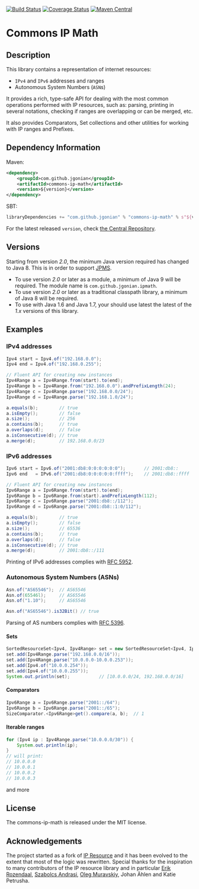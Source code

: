 [![Build Status](https://travis-ci.org/jgonian/commons-ip-math.svg?branch=master)](https://travis-ci.org/jgonian/commons-ip-math)
[![Coverage Status](https://img.shields.io/coveralls/jgonian/commons-ip-math.svg)](https://coveralls.io/r/jgonian/commons-ip-math)
[![Maven Central](https://maven-badges.herokuapp.com/maven-central/com.github.jgonian/commons-ip-math/badge.svg)](https://maven-badges.herokuapp.com/maven-central/com.github.jgonian/commons-ip-math)

Commons IP Math
================

Description
-----------

This library contains a representation of internet resources:

* `IPv4` and `IPv6` addresses and ranges
* Autonomous System Numbers (`ASN`s)

It provides a rich, type-safe API for dealing with the most common operations performed with IP resources, such as:
parsing, printing in several notations, checking if ranges are overlapping or can be merged, etc.

It also provides Comparators, Set collections and other utilities for working with IP ranges and Prefixes.

Dependency Information
-----------------------

Maven:
```xml
<dependency>
    <groupId>com.github.jgonian</groupId>
    <artifactId>commons-ip-math</artifactId>
    <version>${version}</version>
</dependency>
```

SBT:
```scala
libraryDependencies += "com.github.jgonian" % "commons-ip-math" % s"${version}"
```

For the latest released `version`, check [the Central Repository](https://maven-badges.herokuapp.com/maven-central/com.github.jgonian/commons-ip-math).

Versions
--------

Starting from version *2.0*, the minimum Java version required has changed to Java 8. This is in
order to support [JPMS](https://en.wikipedia.org/wiki/Java_Platform_Module_System). 

 * To use version *2.0* or later as a module, a minimum of Java 9 will be required. The module name is `com.github.jgonian.ipmath`.
 * To use version *2.0* or later as a traditional classpath library, a minimum of Java 8 will be required.  
 * To use with Java 1.6 and Java 1.7, your should use latest the latest of the *1.x* versions of this library.   


Examples
---------

### IPv4 addresses

```java
Ipv4 start = Ipv4.of("192.168.0.0");
Ipv4 end = Ipv4.of("192.168.0.255");

// Fluent API for creating new instances
Ipv4Range a = Ipv4Range.from(start).to(end);
Ipv4Range b = Ipv4Range.from("192.168.0.0").andPrefixLength(24);
Ipv4Range c = Ipv4Range.parse("192.168.0.0/24");
Ipv4Range d = Ipv4Range.parse("192.168.1.0/24");

a.equals(b);        // true
a.isEmpty();        // false
a.size();           // 256
a.contains(b);      // true
a.overlaps(d);      // false
a.isConsecutive(d); // true
a.merge(d);         // 192.168.0.0/23
```

### IPv6 addresses

```java
Ipv6 start = Ipv6.of("2001:db8:0:0:0:0:0:0");       // 2001:db8::
Ipv6 end   = IPv6.of("2001:db8:0:0:0:0:0:ffff");    // 2001:db8::ffff

// Fluent API for creating new instances
Ipv6Range a = Ipv6Range.from(start).to(end);
Ipv6Range b = Ipv6Range.from(start).andPrefixLength(112);
Ipv6Range c = Ipv6Range.parse("2001:db8::/112");
Ipv6Range d = Ipv6Range.parse("2001:db8::1:0/112");

a.equals(b);        // true
a.isEmpty();        // false
a.size();           // 65536
a.contains(b);      // true
a.overlaps(d);      // false
a.isConsecutive(d); // true
a.merge(d);         // 2001:db8::/111
```
Printing of IPv6 addresses complies with [RFC 5952](http://tools.ietf.org/html/rfc5952).

### Autonomous System Numbers (ASNs)

```java
Asn.of("AS65546");  // AS65546
Asn.of(65546l);     // AS65546
Asn.of("1.10");     // AS65546

Asn.of("AS65546").is32Bit() // true
```
Parsing of AS numbers complies with [RFC 5396](http://tools.ietf.org/html/rfc5396).

#### Sets
```java
SortedResourceSet<Ipv4, Ipv4Range> set = new SortedResourceSet<Ipv4, Ipv4Range>();
set.add(Ipv4Range.parse("192.168.0.0/16"));
set.add(Ipv4Range.parse("10.0.0.0-10.0.0.253"));
set.add(Ipv4.of("10.0.0.254"));
set.add(Ipv4.of("10.0.0.255"));
System.out.println(set);           // [10.0.0.0/24, 192.168.0.0/16]

```
#### Comparators
```java
Ipv6Range a = Ipv6Range.parse("2001::/64");
Ipv6Range b = Ipv6Range.parse("2001::/65");
SizeComparator.<Ipv6Range>get().compare(a, b);  // 1
```
#### Iterable ranges
```java
for (Ipv4 ip : Ipv4Range.parse("10.0.0.0/30")) {
    System.out.println(ip);
}
// will print:
// 10.0.0.0
// 10.0.0.1
// 10.0.0.2
// 10.0.0.3
```

and more

License
--------
The commons-ip-math is released under the MIT license.

Acknowledgements
------------
The project started as a fork of [IP Resource](https://github.com/RIPE-NCC/ipresource) and it has been evolved 
to the extent that most of the logic was rewritten. Special thanks for the inspiration to many contributors of the 
IP resource library and in particular [Erik Rozendaal](https://github.com/erikrozendaal), [Szabolcs Andrasi](https://github.com/sandrasi), 
[Oleg Muravskiy](https://github.com/omuravskiy), Johan Ählen and Katie Petrusha.

